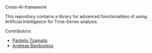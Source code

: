 Cross-AI-framework

This repository contains a library for advanced functionalities of using 
Artificial Intelligence for Time-Series analysis.

Contributors:
* [Pantelis Tzamalis](https://www.linkedin.com/in/pantelis-tzamalis/)
* [Andreas Bardoutsos](https://www.linkedin.com/in/andreasbardoutsos/)